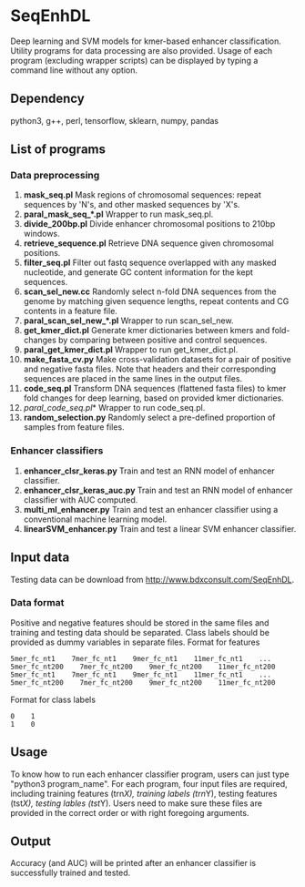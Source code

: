 # SeqEnhDL
Deep learning and SVM models for kmer-based enhancer classification. Utility programs for data processing are also provided. Usage of each program (excluding wrapper scripts) can be displayed by typing a command line without any option.

## Dependency
python3, g++, perl, tensorflow, sklearn, numpy, pandas

## List of programs
### Data preprocessing
1) **mask_seq.pl**
Mask regions of chromosomal sequences: repeat sequences by 'N's, and other masked sequences by 'X's.
2) **paral_mask_seq_*.pl**
Wrapper to run mask_seq.pl.
3) **divide_200bp.pl**
Divide enhancer chromosomal positions to 210bp windows.
4) **retrieve_sequence.pl**
Retrieve DNA sequence given chromosomal positions.
5) **filter_seq.pl**
Filter out fastq sequence overlapped with any masked nucleotide, and generate GC content information for the kept sequences.
6) **scan_sel_new.cc**
Randomly select n-fold DNA sequences from the genome by matching given sequence lengths, repeat contents and CG contents in a feature file.
7) **paral_scan_sel_new_*.pl**
Wrapper to run scan_sel_new.
8) **get_kmer_dict.pl**
Generate kmer dictionaries between kmers and fold-changes by comparing between positive and control sequences.
9) **paral_get_kmer_dict.pl**
Wrapper to run get_kmer_dict.pl.
10) **make_fasta_cv.py**
Make cross-validation datasets for a pair of positive and negative fasta files. Note that headers and their corresponding sequences are placed in the same lines in the output files.
11) **code_seq.pl**
Transform DNA sequences (flattened fasta files) to kmer fold changes for deep learning, based on provided kmer dictionaries.
12) **paral_code_seq*.pl**
Wrapper to run code_seq.pl.
13) **random_selection.py**
Randomly select a pre-defined proportion of samples from feature files.

### Enhancer classifiers
1) **enhancer_clsr_keras.py**
Train and test an RNN model of enhancer classifier.
2) **enhancer_clsr_keras_auc.py**
Train and test an RNN model of enhancer classifier with AUC computed.
3) **multi_ml_enhancer.py**
Train and test an enhancer classifier using a conventional machine learning model.
4) **linearSVM_enhancer.py**
Train and test a linear SVM enhancer classifier.

## Input data
Testing data can be download from http://www.bdxconsult.com/SeqEnhDL.

### Data format
Positive and negative features should be stored in the same files and training and testing data should be separated. Class labels should be provided as dummy variables in separate files.
Format for features
```
5mer_fc_nt1    7mer_fc_nt1    9mer_fc_nt1    11mer_fc_nt1    ...    5mer_fc_nt200    7mer_fc_nt200    9mer_fc_nt200    11mer_fc_nt200
5mer_fc_nt1    7mer_fc_nt1    9mer_fc_nt1    11mer_fc_nt1    ...    5mer_fc_nt200    7mer_fc_nt200    9mer_fc_nt200    11mer_fc_nt200
```
Format for class labels
```
0    1
1    0
```

## Usage
To know how to run each enhancer classifier program, users can just type "python3 program_name". For each program, four input files are required, including training features (trn*X), training labels (trn*Y), testing features (tst*X), testing lables (tst*Y). Users need to make sure these files are provided in the correct order or with right foregoing arguments.

## Output
Accuracy (and AUC) will be printed after an enhancer classifier is successfully trained and tested.
